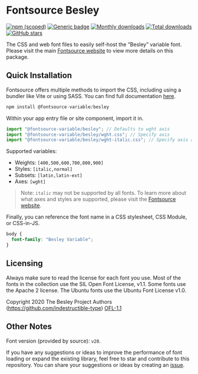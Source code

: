 # Fontsource Besley

[![npm (scoped)](https://img.shields.io/npm/v/@fontsource-variable/besley?color=brightgreen)](https://www.npmjs.com/package/@fontsource-variable/besley) [![Generic badge](https://img.shields.io/badge/fontsource-passing-brightgreen)](https://github.com/fontsource/fontsource) [![Monthly downloads](https://badgen.net/npm/dm/@fontsource-variable/besley)](https://github.com/fontsource/fontsource) [![Total downloads](https://badgen.net/npm/dt/@fontsource-variable/besley)](https://github.com/fontsource/fontsource) [![GitHub stars](https://img.shields.io/github/stars/fontsource/fontsource.svg?style=social&label=Star)](https://github.com/fontsource/fontsource/stargazers)

The CSS and web font files to easily self-host the “Besley” variable font. Please visit the main [Fontsource website](https://fontsource.org/fonts/besley) to view more details on this package.

## Quick Installation

Fontsource offers multiple methods to import the CSS, including using a bundler like Vite or using SASS. You can find full documentation [here](https://fontsource.org/docs/getting-started/introduction).

```javascript
npm install @fontsource-variable/besley
```

Within your app entry file or site component, import it in.

```javascript
import "@fontsource-variable/besley"; // Defaults to wght axis
import "@fontsource-variable/besley/wght.css"; // Specify axis
import "@fontsource-variable/besley/wght-italic.css"; // Specify axis and style
```

Supported variables:
- Weights: `[400,500,600,700,800,900]`
- Styles: `[italic,normal]`
- Subsets: `[latin,latin-ext]`
- Axes: `[wght]`

> Note: `italic` may not be supported by all fonts. To learn more about what axes and styles are supported, please visit the [Fontsource website](https://fontsource.org/fonts/besley).

Finally, you can reference the font name in a CSS stylesheet, CSS Module, or CSS-in-JS.

```css
body {
  font-family: "Besley Variable";
}
```

## Licensing
Always make sure to read the license for each font you use. Most of the fonts in the collection use the SIL Open Font License, v1.1. Some fonts use the Apache 2 license. The Ubuntu fonts use the Ubuntu Font License v1.0.

Copyright 2020 The Besley Project Authors (https://github.com/indestructible-type)
[OFL-1.1](http://scripts.sil.org/OFL)

## Other Notes
Font version (provided by source): `v20`.

If you have any suggestions or ideas to improve the performance of font loading or expand the existing library, feel free to star and contribute to this repository. You can share your suggestions or ideas by creating an [issue](https://github.com/fontsource/fontsource/issues).